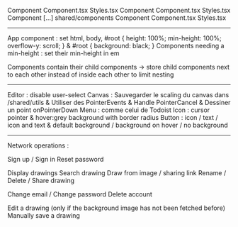 Component
  Component.tsx
  Styles.tsx
  Component
    Component.tsx
    Styles.tsx
    Component
      [...]
shared/components
  Component
    Component.tsx
    Styles.tsx

---

App component : set html, body, #root { height: 100%; min-height: 100%; overflow-y: scroll; } & #root { background: black; }
Components needing a min-height : set their min-height in em

Components contain their child components
  -> store child components next to each other instead of inside each other to limit nesting

---

Editor : disable user-select
Canvas : Sauvegarder le scaling du canvas dans /shared/utils & Utiliser des PointerEvents & Handle PointerCancel & Dessiner un point onPointerDown
Menu : comme celui de Todoist
Icon : cursor pointer & hover:grey background with border radius
Button : icon / text / icon and text & default background / background on hover / no background

---

Network operations : 

Sign up / Sign in
Reset password

Display drawings
Search drawing
Draw from image / sharing link
Rename / Delete / Share drawing

Change email / Change password
Delete account

Edit a drawing (only if the background image has not been fetched before)
Manually save a drawing